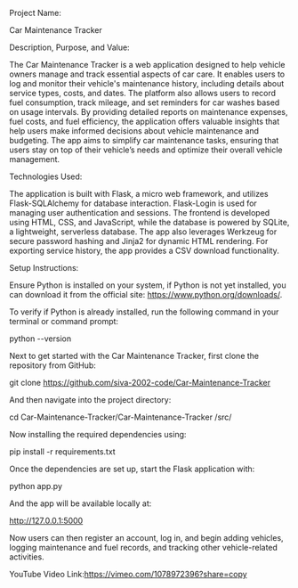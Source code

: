 Project Name: 

Car Maintenance Tracker 

Description, Purpose, and Value: 

The Car Maintenance Tracker is a web application designed to help vehicle owners manage and track essential aspects of car care. It enables users to log and monitor their vehicle's maintenance history, including details about service types, costs, and dates. The platform also allows users to record fuel consumption, track mileage, and set reminders for car washes based on usage intervals. By providing detailed reports on maintenance expenses, fuel costs, and fuel efficiency, the application offers valuable insights that help users make informed decisions about vehicle maintenance and budgeting. The app aims to simplify car maintenance tasks, ensuring that users stay on top of their vehicle’s needs and optimize their overall vehicle management. 

Technologies Used: 

The application is built with Flask, a micro web framework, and utilizes Flask-SQLAlchemy for database interaction. Flask-Login is used for managing user authentication and sessions. The frontend is developed using HTML, CSS, and JavaScript, while the database is powered by SQLite, a lightweight, serverless database. The app also leverages Werkzeug for secure password hashing and Jinja2 for dynamic HTML rendering. For exporting service history, the app provides a CSV download functionality. 

Setup Instructions: 

Ensure Python is installed on your system, if Python is not yet installed, you can download it from the official site: https://www.python.org/downloads/. 

To verify if Python is already installed, run the following command in your terminal or command prompt: 

python --version 

Next to get started with the Car Maintenance Tracker, first clone the repository from GitHub: 

git clone https://github.com/siva-2002-code/Car-Maintenance-Tracker 

And then navigate into the project directory: 

cd Car-Maintenance-Tracker/Car-Maintenance-Tracker
/src/

Now installing the required dependencies using: 

pip install -r requirements.txt 

Once the dependencies are set up, start the Flask application with: 

python app.py 

And the app will be available locally at: 

http://127.0.0.1:5000 

Now users can then register an account, log in, and begin adding vehicles, logging maintenance and fuel records, and tracking other vehicle-related activities. 

YouTube Video Link:https://vimeo.com/1078972396?share=copy
